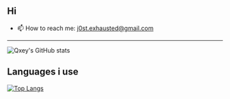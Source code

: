 Hi
---
- 📫 How to reach me: j0st.exhausted@gmail.com
---
![Qxey's GitHub stats](https://github-readme-stats.vercel.app/api?username=Qxey&show_icons=true&theme=radical)

Languages i use
----

[![Top Langs](https://github-readme-stats.vercel.app/api/top-langs/?username=Qxey&layout=compact)](https://github.com/anuraghazra/github-readme-stats)
